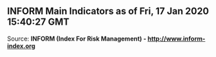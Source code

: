 ## INFORM Main Indicators as of Fri, 17 Jan 2020 15:40:27 GMT

Source: **INFORM (Index For Risk Management) - http://www.inform-index.org**